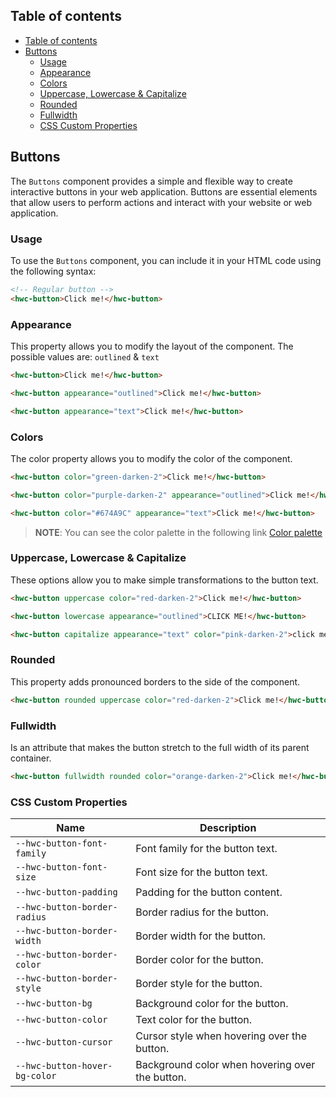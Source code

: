 ## Table of contents

- [Table of contents](#table-of-contents)
- [Buttons](#buttons)
  - [Usage](#usage)
  - [Appearance](#appearance)
  - [Colors](#colors)
  - [Uppercase, Lowercase \& Capitalize](#uppercase-lowercase--capitalize)
  - [Rounded](#rounded)
  - [Fullwidth](#fullwidth)
  - [CSS Custom Properties](#css-custom-properties)


## Buttons

The `Buttons` component provides a simple and flexible way to create interactive buttons in your web application. Buttons are essential elements that allow users to perform actions and interact with your website or web application.

### Usage

To use the `Buttons` component, you can include it in your HTML code using the following syntax:

```html
<!-- Regular button -->
<hwc-button>Click me!</hwc-button>
```

### Appearance

This property allows you to modify the layout of the component. The possible values are: `outlined` & `text`

```html
<hwc-button>Click me!</hwc-button>

<hwc-button appearance="outlined">Click me!</hwc-button>

<hwc-button appearance="text">Click me!</hwc-button>
```

### Colors

The color property allows you to modify the color of the component.

```html
<hwc-button color="green-darken-2">Click me!</hwc-button>

<hwc-button color="purple-darken-2" appearance="outlined">Click me!</hwc-button>

<hwc-button color="#674A9C" appearance="text">Click me!</hwc-button>
```

> **NOTE**: You can see the color palette in the following link [Color palette](https://github.com/holejs/web-components/blob/main/src/assets/colors.css)

### Uppercase, Lowercase & Capitalize

These options allow you to make simple transformations to the button text.

```html
<hwc-button uppercase color="red-darken-2">Click me!</hwc-button>

<hwc-button lowercase appearance="outlined">CLICK ME!</hwc-button>

<hwc-button capitalize appearance="text" color="pink-darken-2">click me!</hwc-button>
```

### Rounded

This property adds pronounced borders to the side of the component.

```html
<hwc-button rounded uppercase color="red-darken-2">Click me!</hwc-button>
```

### Fullwidth

Is an attribute that makes the button stretch to the full width of its parent container.

```html
<hwc-button fullwidth rounded color="orange-darken-2">Click me!</hwc-button>
```

### CSS Custom Properties

| Name                              | Description                                     |
| --------------------------------- | ----------------------------------------------- |
| `--hwc-button-font-family`            | Font family for the button text.                |
| `--hwc-button-font-size`              | Font size for the button text.                  |
| `--hwc-button-padding`                | Padding for the button content.                 |
| `--hwc-button-border-radius`          | Border radius for the button.                   |
| `--hwc-button-border-width`           | Border width for the button.                    |
| `--hwc-button-border-color`           | Border color for the button.                    |
| `--hwc-button-border-style`           | Border style for the button.                    |
| `--hwc-button-bg`       | Background color for the button.                |
| `--hwc-button-color`                  | Text color for the button.                      |
| `--hwc-button-cursor`                 | Cursor style when hovering over the button.     |
| `--hwc-button-hover-bg-color` | Background color when hovering over the button. |
